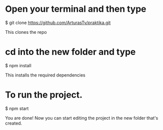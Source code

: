 # Open your terminal and then type

$ git clone https://github.com/ArturasTv/praktika.git

This clones the repo

# cd into the new folder and type

$ npm install

This installs the required dependencies

# To run the project.
$ npm start

You are done! Now you can start editing the project in the new folder that's created.

